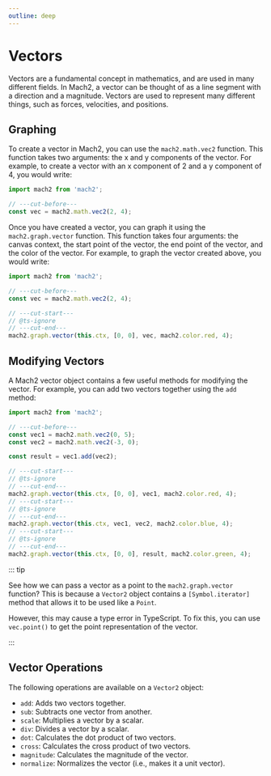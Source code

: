 ```yaml
---
outline: deep
---
```


# Vectors

Vectors are a fundamental concept in mathematics, and are used in many different fields. In Mach2, a vector can be thought of as a line segment with a direction and a magnitude. Vectors are used to represent many different things, such as forces, velocities, and positions.

## Graphing

To create a vector in Mach2, you can use the `mach2.math.vec2` function. This function takes two arguments: the x and y components of the vector. For example, to create a vector with an x component of 2 and a y component of 4, you would write:

```ts twoslash
import mach2 from 'mach2';

// ---cut-before---
const vec = mach2.math.vec2(2, 4);
```

Once you have created a vector, you can graph it using the `mach2.graph.vector` function. This function takes four arguments: the canvas context, the start point of the vector, the end point of the vector, and the color of the vector. For example, to graph the vector created above, you would write:

```ts twoslash
import mach2 from 'mach2';

// ---cut-before---
const vec = mach2.math.vec2(2, 4);

// ---cut-start---
// @ts-ignore
// ---cut-end---
mach2.graph.vector(this.ctx, [0, 0], vec, mach2.color.red, 4);
```

<div class="canvas">
    <canvas class="mach2" id="example1"></canvas>
</div>

## Modifying Vectors

A Mach2 vector object contains a few useful methods for modifying the vector. For example, you can add two vectors together using the `add` method:

```ts twoslash
import mach2 from 'mach2';

// ---cut-before---
const vec1 = mach2.math.vec2(0, 5);
const vec2 = mach2.math.vec2(-3, 0);

const result = vec1.add(vec2);

// ---cut-start---
// @ts-ignore
// ---cut-end---
mach2.graph.vector(this.ctx, [0, 0], vec1, mach2.color.red, 4);
// ---cut-start---
// @ts-ignore
// ---cut-end---
mach2.graph.vector(this.ctx, vec1, vec2, mach2.color.blue, 4);
// ---cut-start---
// @ts-ignore
// ---cut-end---
mach2.graph.vector(this.ctx, [0, 0], result, mach2.color.green, 4);
```

::: tip

See how we can pass a vector as a point to the `mach2.graph.vector` function? This is because a `Vector2` object contains a `[Symbol.iterator]` method that allows it to be used like a `Point`.

However, this may cause a type error in TypeScript. To fix this, you can use `vec.point()` to get the point representation of the vector.

:::

<div class="canvas">
    <canvas class="mach2" id="example2"></canvas>
</div>

## Vector Operations

The following operations are available on a `Vector2` object:

- `add`: Adds two vectors together.
- `sub`: Subtracts one vector from another.
- `scale`: Multiplies a vector by a scalar.
- `div`: Divides a vector by a scalar.
- `dot`: Calculates the dot product of two vectors.
- `cross`: Calculates the cross product of two vectors.
- `magnitude`: Calculates the magnitude of the vector.
- `normalize`: Normalizes the vector (i.e., makes it a unit vector).

<script setup>
    import mach2 from 'mach2';
    import { onMounted } from 'vue'

    onMounted(() => {
        const darkmode = document.querySelector('html').classList.contains('dark');

        const bg = darkmode ? mach2.color.black : mach2.color.white;
        const foreground = darkmode ? mach2.color.white : mach2.color.black;

        // vue will await this script, so we need to async load the canvas
        setTimeout(() => {
            const canvas = document.getElementById('example1');

            if (canvas) {
                const scene = mach2.scene(canvas, {
                    background: bg
                });

                scene.add(
                    new class extends mach2.Static {
                        mount() {
                            if (!this.ctx) return;

                            mach2.graph.axis(this.ctx, undefined, mach2.color.opacity(foreground, 0.4));

                            const vec = mach2.math.vec2(2, 4);

                            mach2.graph.vector(this.ctx, [0, 0], vec, mach2.color.red, 4);

                            mach2.graph.point(this.ctx, 2, 4, mach2.color.red, undefined, undefined, undefined, foreground);
                        }
                    }
                );

                scene.start();
            }

            const canvas2 = document.getElementById('example2');

            if (canvas2) {
                const scene = mach2.scene(canvas2, {
                    background: bg
                });

                scene.add(
                    new class extends mach2.Static {
                        mount() {
                            if (!this.ctx) return;

                            mach2.graph.axis(this.ctx, undefined, mach2.color.opacity(foreground, 0.4));

                            const vec1 = mach2.math.vec2(0, 5);
                            const vec2 = mach2.math.vec2(-3, 0);

                            const result = vec1.add(vec2);

                            

                            mach2.graph.vector(this.ctx, [0, 0], vec1, mach2.color.red, 4);
                            mach2.graph.vector(this.ctx, vec1, vec2, mach2.color.blue, 4);
                            mach2.graph.vector(this.ctx, [0, 0], result, mach2.color.green, 4);
                        }
                    }
                );

                scene.start();
            }
        }, 0)
    })
</script>
